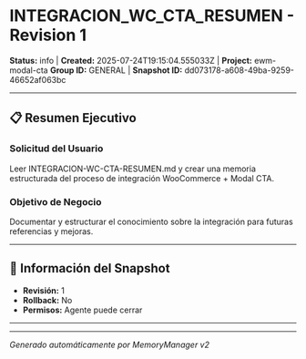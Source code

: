 # INTEGRACION_WC_CTA_RESUMEN - Revision 1

**Status:** info | **Created:** 2025-07-24T19:15:04.555033Z | **Project:** ewm-modal-cta
**Group ID:** GENERAL | **Snapshot ID:** dd073178-a608-49ba-9259-46652af063bc

---

## 📋 Resumen Ejecutivo
### Solicitud del Usuario
Leer INTEGRACION-WC-CTA-RESUMEN.md y crear una memoria estructurada del proceso de integración WooCommerce + Modal CTA.

### Objetivo de Negocio
Documentar y estructurar el conocimiento sobre la integración para futuras referencias y mejoras.

---

## 🔧 Información del Snapshot
- **Revisión:** 1
- **Rollback:** No
- **Permisos:** Agente puede cerrar

---



---

*Generado automáticamente por MemoryManager v2*
